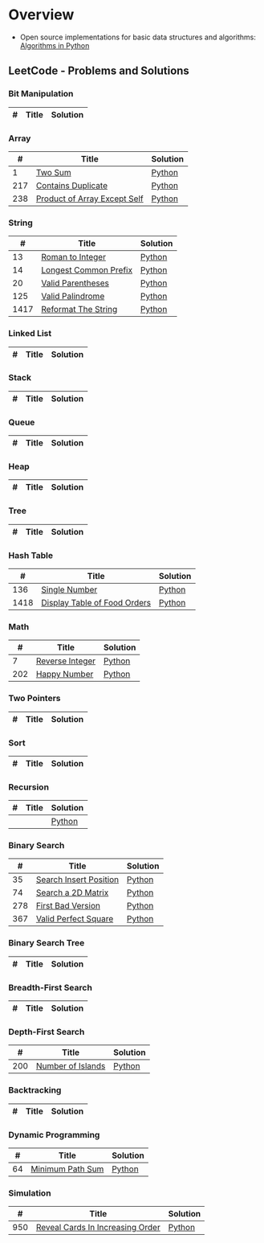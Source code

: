 # Overview
* Open source implementations for basic data structures and algorithms: [Algorithms in Python](https://github.com/TheAlgorithms/Python) 

## LeetCode - Problems and Solutions

### Bit Manipulation
| # | Title | Solution |
|---| ----- | -------- |

### Array
| # | Title | Solution |
|---| ----- | -------- |
| 1 | [Two Sum](https://leetcode.com/problems/two-sum/) | [Python](https://github.com/varadbhogayata/LeetCode/blob/dev/0001_two_sum.py) |
| 217 | [Contains Duplicate](https://leetcode.com/problems/contains-duplicate/) | [Python](https://github.com/varadbhogayata/LeetCode/blob/dev/leetcode-problems/0217_contains_duplicate.py) |
| 238 | [Product of Array Except Self](https://leetcode.com/problems/contains-duplicate/) | [Python](https://github.com/varadbhogayata/LeetCode/blob/dev/leetcode-problems/0238_product_of_array_except_self.py) |

### String
| # | Title | Solution |
|---| ----- | -------- |
| 13 | [Roman to Integer](https://leetcode.com/problems/roman-to-integer/) | [Python](https://github.com/varadbhogayata/LeetCode/blob/dev/leetcode-problems/0013_roman_to_integer.py) |
| 14 | [Longest Common Prefix](https://leetcode.com/problems/roman-to-integer/) | [Python](https://github.com/varadbhogayata/LeetCode/blob/dev/leetcode-problems/0014_longest_common_prefix.py) |
| 20 | [Valid Parentheses](https://leetcode.com/problems/valid-parentheses/) | [Python](https://github.com/varadbhogayata/LeetCode/blob/dev/leetcode-problems/0020_valid_parentheses.py) |
| 125 | [Valid Palindrome](https://leetcode.com/problems/valid-palindrome/) | [Python](https://github.com/varadbhogayata/LeetCode/blob/dev/leetcode-problems/0125_valid_palindrome.py)|
| 1417 | [Reformat The String](https://leetcode.com/problems/reformat-the-string/) | [Python](https://github.com/varadbhogayata/LeetCode/blob/dev/leetcode-problems/1417_reformat_the_string.py) |


### Linked List
| # | Title | Solution |
|---| ----- | -------- |

### Stack
| # | Title | Solution |
|---| ----- | -------- |

### Queue
| # | Title | Solution |
|---| ----- | -------- |

### Heap
| # | Title | Solution |
|---| ----- | -------- |

### Tree
| # | Title | Solution |
|---| ----- | -------- |

### Hash Table
| # | Title | Solution |
|---| ----- | -------- |
| 136 | [Single Number](https://leetcode.com/problems/single-number/) | [Python](https://github.com/varadbhogayata/LeetCode/blob/dev/leetcode-problems/0136_single_number.py) |
| 1418 | [Display Table of Food Orders](https://leetcode.com/problems/display-table-of-food-orders-in-a-restaurant/) | [Python](https://github.com/varadbhogayata/LeetCode/blob/dev/leetcode-problems/1418_display_table_of_food_orders_in_a_restaurant.py) |

### Math
| # | Title | Solution |
|---| ----- | -------- |
| 7 | [Reverse Integer](https://leetcode.com/problems/reverse-integer/) | [Python](https://github.com/varadbhogayata/LeetCode/blob/dev/leetcode-problems/0007_reverse_integer.py) |
| 202 | [Happy Number](https://leetcode.com/problems/count-primes/) | [Python](https://github.com/varadbhogayata/LeetCode/blob/dev/leetcode-problems/0202_happy_number.py) |

### Two Pointers
| # | Title | Solution |
|---| ----- | -------- |

### Sort
| # | Title | Solution |
|---| ----- | -------- |

### Recursion
| # | Title | Solution |
|---| ----- | -------- |
|  | []() | [Python]() |

### Binary Search
| # | Title | Solution |
|---| ----- | -------- |
| 35 | [Search Insert Position](https://leetcode.com/problems/search-insert-position/) | [Python](https://github.com/varadbhogayata/LeetCode/blob/dev/leetcode-problems/0035_search_insert_position.py) |
| 74 | [Search a 2D Matrix](https://leetcode.com/problems/search-a-2d-matrix/) | [Python](https://github.com/varadbhogayata/LeetCode/blob/dev/leetcode-problems/0074_search_a_2d_matrix.py) |
| 278 | [First Bad Version](https://leetcode.com/problems/first-bad-version/) | [Python](https://github.com/varadbhogayata/LeetCode/blob/dev/leetcode-problems/0278_first_bad_version.py) |
| 367 | [Valid Perfect Square](https://leetcode.com/problems/valid-perfect-square/) | [Python](https://github.com/varadbhogayata/LeetCode/blob/dev/leetcode-problems/0367_valid_perfect_square.py) |

### Binary Search Tree
| # | Title | Solution |
|---| ----- | -------- |

### Breadth-First Search
| # | Title | Solution |
|---| ----- | -------- |

### Depth-First Search
| # | Title | Solution |
|---| ----- | -------- |
| 200 | [Number of Islands](https://leetcode.com/problems/number-of-islands/) | [Python](https://github.com/varadbhogayata/LeetCode/blob/dev/leetcode-problems/0200_number_of_islands.py) |

### Backtracking
| # | Title | Solution |
|---| ----- | -------- |
 
### Dynamic Programming
| # | Title | Solution |
|---| ----- | -------- |
| 64 | [Minimum Path Sum](https://leetcode.com/problems/unique-paths-ii/) | [Python](https://github.com/varadbhogayata/LeetCode/blob/dev/leetcode-problems/0064_minimum_path_sum.py) |

### Simulation
| # | Title | Solution |
|---| ----- | -------- |
| 950  | [Reveal Cards In Increasing Order](https://leetcode.com/problems/reveal-cards-in-increasing-order/) | [Python](https://github.com/varadbhogayata/LeetCode/blob/dev/leetcode-problems/0950_reveal_cards_in_increasing_order.py) |

<!---
### Greedy
| # | Title | Solution |
|---| ----- | -------- |

### Graph
| # | Title | Solution |
|---| ----- | -------- |


### Geometry
| # | Title | Solution |
|---| ----- | -------- |


### Design
| # | Title | Solution |
|---| ----- | -------- |

### Concurrency &hearts;
| # | Title | Solution |
|---| ----- | -------- |

--->
